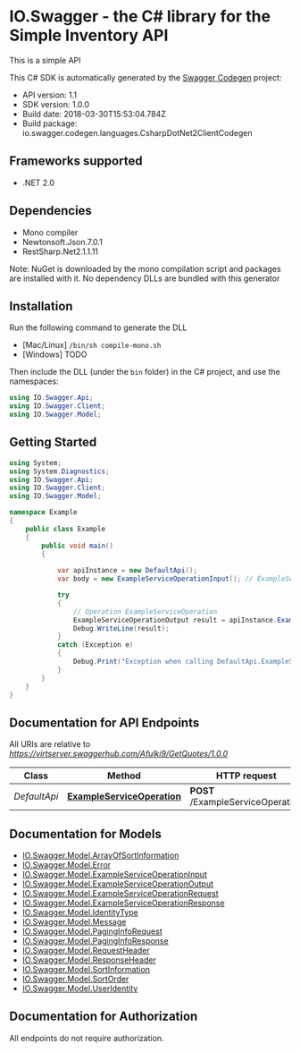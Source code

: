 # IO.Swagger - the C# library for the Simple Inventory API

This is a simple API

This C# SDK is automatically generated by the [Swagger Codegen](https://github.com/swagger-api/swagger-codegen) project:

- API version: 1.1
- SDK version: 1.0.0
- Build date: 2018-03-30T15:53:04.784Z
- Build package: io.swagger.codegen.languages.CsharpDotNet2ClientCodegen

<a name="frameworks-supported"></a>
## Frameworks supported
- .NET 2.0

<a name="dependencies"></a>
## Dependencies
- Mono compiler
- Newtonsoft.Json.7.0.1
- RestSharp.Net2.1.1.11

Note: NuGet is downloaded by the mono compilation script and packages are installed with it. No dependency DLLs are bundled with this generator

<a name="installation"></a>
## Installation
Run the following command to generate the DLL
- [Mac/Linux] `/bin/sh compile-mono.sh`
- [Windows] TODO

Then include the DLL (under the `bin` folder) in the C# project, and use the namespaces:
```csharp
using IO.Swagger.Api;
using IO.Swagger.Client;
using IO.Swagger.Model;
```
<a name="getting-started"></a>
## Getting Started

```csharp
using System;
using System.Diagnostics;
using IO.Swagger.Api;
using IO.Swagger.Client;
using IO.Swagger.Model;

namespace Example
{
    public class Example
    {
        public void main()
        {
            
            var apiInstance = new DefaultApi();
            var body = new ExampleServiceOperationInput(); // ExampleServiceOperationInput | 

            try
            {
                // Operation ExampleServiceOperation
                ExampleServiceOperationOutput result = apiInstance.ExampleServiceOperation(body);
                Debug.WriteLine(result);
            }
            catch (Exception e)
            {
                Debug.Print("Exception when calling DefaultApi.ExampleServiceOperation: " + e.Message );
            }
        }
    }
}
```

<a name="documentation-for-api-endpoints"></a>
## Documentation for API Endpoints

All URIs are relative to *https://virtserver.swaggerhub.com/Afulki9/GetQuotes/1.0.0*

Class | Method | HTTP request | Description
------------ | ------------- | ------------- | -------------
*DefaultApi* | [**ExampleServiceOperation**](docs/DefaultApi.md#exampleserviceoperation) | **POST** /ExampleServiceOperation | Operation ExampleServiceOperation


<a name="documentation-for-models"></a>
## Documentation for Models

 - [IO.Swagger.Model.ArrayOfSortInformation](docs/ArrayOfSortInformation.md)
 - [IO.Swagger.Model.Error](docs/Error.md)
 - [IO.Swagger.Model.ExampleServiceOperationInput](docs/ExampleServiceOperationInput.md)
 - [IO.Swagger.Model.ExampleServiceOperationOutput](docs/ExampleServiceOperationOutput.md)
 - [IO.Swagger.Model.ExampleServiceOperationRequest](docs/ExampleServiceOperationRequest.md)
 - [IO.Swagger.Model.ExampleServiceOperationResponse](docs/ExampleServiceOperationResponse.md)
 - [IO.Swagger.Model.IdentityType](docs/IdentityType.md)
 - [IO.Swagger.Model.Message](docs/Message.md)
 - [IO.Swagger.Model.PagingInfoRequest](docs/PagingInfoRequest.md)
 - [IO.Swagger.Model.PagingInfoResponse](docs/PagingInfoResponse.md)
 - [IO.Swagger.Model.RequestHeader](docs/RequestHeader.md)
 - [IO.Swagger.Model.ResponseHeader](docs/ResponseHeader.md)
 - [IO.Swagger.Model.SortInformation](docs/SortInformation.md)
 - [IO.Swagger.Model.SortOrder](docs/SortOrder.md)
 - [IO.Swagger.Model.UserIdentity](docs/UserIdentity.md)


<a name="documentation-for-authorization"></a>
## Documentation for Authorization

All endpoints do not require authorization.
